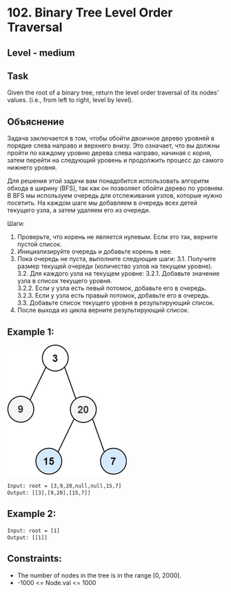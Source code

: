 # 102. Binary Tree Level Order Traversal


## Level - medium


## Task
Given the root of a binary tree, return the level order traversal of its nodes' values. (i.e., from left to right, level by level).


## Объяснение
Задача заключается в том, чтобы обойти двоичное дерево уровней в порядке слева направо и верхнего внизу. 
Это означает, что вы должны пройти по каждому уровню дерева слева направо, начиная с корня, 
затем перейти на следующий уровень и продолжить процесс до самого нижнего уровня.

Для решения этой задачи вам понадобится использовать алгоритм обхода в ширину (BFS), 
так как он позволяет обойти дерево по уровням. В BFS мы используем очередь для отслеживания узлов, 
которые нужно посетить. На каждом шаге мы добавляем в очередь всех детей текущего узла, а затем удаляем его из очереди.

Шаги:
1. Проверьте, что корень не является нулевым. Если это так, верните пустой список.
2. Инициализируйте очередь и добавьте корень в нее.
3. Пока очередь не пуста, выполните следующие шаги:
3.1. Получите размер текущей очереди (количество узлов на текущем уровне).
3.2. Для каждого узла на текущем уровне:
3.2.1. Добавьте значение узла в список текущего уровня.  
3.2.2. Если у узла есть левый потомок, добавьте его в очередь.   
3.2.3. Если у узла есть правый потомок, добавьте его в очередь.  
3.3. Добавьте список текущего уровня в результирующий список.  
4. После выхода из цикла верните результирующий список.

## Example 1:
![img.png](img.png)
````
Input: root = [3,9,20,null,null,15,7]
Output: [[3],[9,20],[15,7]]
````


## Example 2:
````
Input: root = [1]
Output: [[1]]
````


## Constraints:
- The number of nodes in the tree is in the range [0, 2000].
- -1000 <= Node.val <= 1000